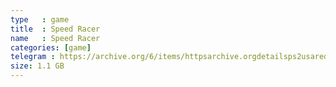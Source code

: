 ```yaml
---
type   : game
title  : Speed Racer
name   : Speed Racer
categories: [game]
telegram : https://archive.org/6/items/httpsarchive.orgdetailsps2usaredump3/Speed%20Racer.7z
size: 1.1 GB
---
```




